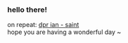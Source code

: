 ### hello there!

on repeat: [dpr ian - saint](https://www.youtube.com/watch?v=KnujWlVacRY) <br>
hope you are having a wonderful day ~
